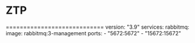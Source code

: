 # ZTP

===============<uruchomienie>=============
version: "3.9"
services:
  rabbitmq:
    image: rabbitmq:3-management
    ports:
      - "5672:5672"
      - "15672:15672"
